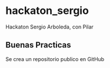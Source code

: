 # hackaton_sergio
Hackaton Sergio Arboleda, con Pilar

## Buenas Practicas

Se crea un repositorio publico en GitHub 
